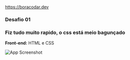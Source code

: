 https://boracodar.dev

### Desafio 01

### Fiz tudo muito rapido, o css está meio bagunçado


**Front-end:** HTML e CSS

![App Screenshot](https://github.com/WesleyDevop/bora-codar-rocketseat/blob/main/assets/layout.png?raw=true)

